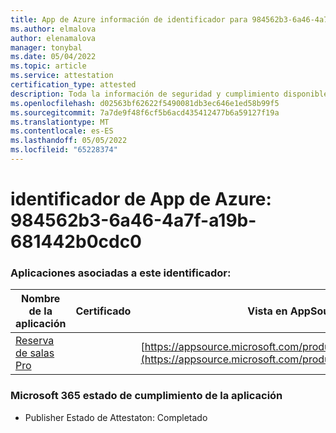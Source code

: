 ```yaml
---
title: App de Azure información de identificador para 984562b3-6a46-4a7f-a19b-681442b0cdc0
ms.author: elmalova
author: elenamalova
manager: tonybal
ms.date: 05/04/2022
ms.topic: article
ms.service: attestation
certification_type: attested
description: Toda la información de seguridad y cumplimiento disponible para 984562b3-6a46-4a7f-a19b-681442b0cdc0.
ms.openlocfilehash: d02563bf62622f5490081db3ec646e1ed58b99f5
ms.sourcegitcommit: 7a7de9f48f6cf5b6acd435412477b6a59127f19a
ms.translationtype: MT
ms.contentlocale: es-ES
ms.lasthandoff: 05/05/2022
ms.locfileid: "65228374"
---
```

# <a name="azure-app-id-984562b3-6a46-4a7f-a19b-681442b0cdc0"></a>identificador de App de Azure: 984562b3-6a46-4a7f-a19b-681442b0cdc0


### <a name="apps-associated-with-this-id"></a>Aplicaciones asociadas a este identificador:
| **Nombre de la aplicación** | **Certificado** | **Vista en AppSource** |
|--------------|---------------|-----------------------|
| [Reserva de salas Pro](../forward/WA200003337.md) |  | [https://appsource.microsoft.com/product/office/WA200003337](https://appsource.microsoft.com/product/office/WA200003337) |

### <a name="microsoft-365-app-compliance-status"></a>Microsoft 365 estado de cumplimiento de la aplicación
- Publisher Estado de Attestaton: Completado
